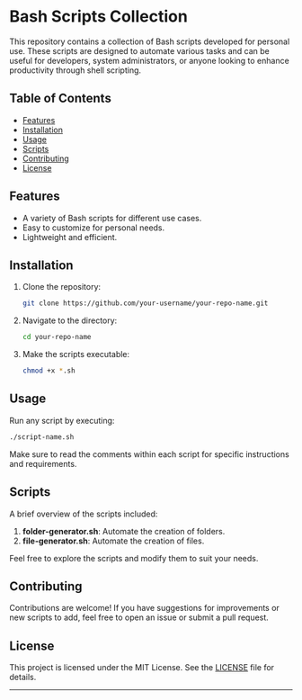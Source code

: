# Bash Scripts Collection

This repository contains a collection of Bash scripts developed for personal use. These scripts are designed to automate various tasks and can be useful for developers, system administrators, or anyone looking to enhance productivity through shell scripting.

## Table of Contents
- [Features](#features)
- [Installation](#installation)
- [Usage](#usage)
- [Scripts](#scripts)
- [Contributing](#contributing)
- [License](#license)

## Features
- A variety of Bash scripts for different use cases.
- Easy to customize for personal needs.
- Lightweight and efficient.

## Installation
1. Clone the repository:
   ```bash
   git clone https://github.com/your-username/your-repo-name.git
   ```
2. Navigate to the directory:
   ```bash
   cd your-repo-name
   ```
3. Make the scripts executable:
   ```bash
   chmod +x *.sh
   ```

## Usage
Run any script by executing:
```bash
./script-name.sh
```

Make sure to read the comments within each script for specific instructions and requirements.

## Scripts
A brief overview of the scripts included:

1. **folder-generator.sh**: Automate the creation of folders.
2. **file-generator.sh**: Automate the creation of files.

Feel free to explore the scripts and modify them to suit your needs.

## Contributing
Contributions are welcome! If you have suggestions for improvements or new scripts to add, feel free to open an issue or submit a pull request.

## License
This project is licensed under the MIT License. See the [LICENSE](LICENSE) file for details.

---

